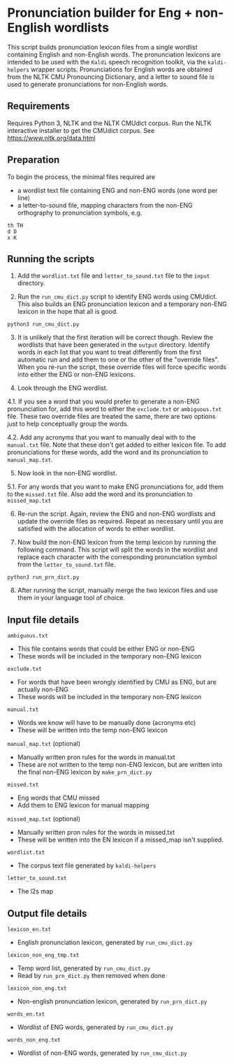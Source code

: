 # Pronunciation builder for Eng + non-English wordlists

This script builds pronunciation lexicon files from a single wordlist containing English and non-English words. The pronunciation lexicons are intended to be used with the `Kaldi` speech recognition toolkit, via the `kaldi-helpers` wrapper scripts. Pronunciations for English words are obtained from the NLTK CMU Pronouncing Dictionary, and a letter to sound file is used to generate pronunciations for non-English words.

## Requirements

Requires Python 3, NLTK and the NLTK CMUdict corpus. Run the NLTK interactive installer to get the CMUdict corpus. See https://www.nltk.org/data.html

## Preparation

To begin the process, the minimal files required are
- a wordlist text file containing ENG and non-ENG words (one word per line)
- a letter-to-sound file, mapping characters from the non-ENG orthography to pronunciation symbols, e.g.
```
th TH
d D
x K
```

## Running the scripts

1. Add the `wordlist.txt` file and `letter_to_sound.txt` file to the `input` directory.

2. Run the `run_cmu_dict.py` script to identify ENG words using CMUdict. This also builds an ENG pronunciation lexicon and a temporary non-ENG lexicon in the hope that all is good.
```
python3 run_cmu_dict.py
```

3. It is unlikely that the first iteration will be correct though. Review the wordlists that have been generated in the `output` directory.  Identify words in each list that you want to treat differently from the first automatic run and add them to one or the other of the "override files". When you re-run the script, these override files will force specific words into either the ENG or non-ENG lexicons.

4. Look through the ENG wordlist.

  4.1. If you see a word that you would prefer to generate a non-ENG pronunciation for, add this word to either the `exclude.txt` or `ambiguous.txt` file. These two override files are treated the same, there are two options just to help conceptually group the words.

  4.2. Add any acronyms that you want to manually deal with to the `manual.txt` file. Note that these don't get added to either lexicon file. To add pronunciations for these words, add the word and its pronunciation to `manual_map.txt`.

5. Now look in the non-ENG wordlist.

  5.1. For any words that you want to make ENG pronunciations for, add them to the `missed.txt` file. Also add the word and its pronunciation to `missed_map.txt`

6. Re-run the script. Again, review the ENG and non-ENG wordlists and update the override files as required. Repeat as necessary until you are satisfied with the allocation of words to either wordlist.

7. Now build the non-ENG lexicon from the temp lexicon by running the following command. This script will split the words in the wordlist and replace each character with the corresponding pronunciation symbol from the `letter_to_sound.txt` file.  
```
python3 run_prn_dict.py
```

8. After running the script, manually merge the two lexicon files and use them in your language tool of choice.


## Input file details

`ambiguous.txt`
- This file contains words that could be either ENG or non-ENG
- These words will be included in the temporary non-ENG lexicon

`exclude.txt`
- For words that have been wrongly identified by CMU as ENG, but are actually non-ENG
- These words will be included in the temporary non-ENG lexicon

`manual.txt`
- Words we know will have to be manually done (acronyms etc)
- These will be written into the temp non-ENG lexicon

`manual_map.txt` (optional)
- Manually written pron rules for the words in manual.txt
- These are not written to the temp non-ENG lexicon, but are written into the final non-ENG lexicon by `make_prn_dict.py`

`missed.txt`
- Eng words that CMU missed
- Add them to ENG lexicon for manual mapping

`missed_map.txt` (optional)
- Manually written pron rules for the words in missed.txt
- These will be written into the EN lexicon if a missed_map isn't supplied.

`wordlist.txt`
- The corpus text file generated by `kaldi-helpers`

`letter_to_sound.txt`
- The l2s map


## Output file details

`lexicon_en.txt`
- English pronunciation lexicon, generated by `run_cmu_dict.py`

`lexicon_non_eng_tmp.txt`
- Temp word list, generated by `run_cmu_dict.py`
- Read by `run_prn_dict.py` then removed when done

`lexicon_non_eng.txt`
- Non-english pronunciation lexicon, generated by `run_prn_dict.py`

`words_en.txt`
- Wordlist of ENG words, generated by `run_cmu_dict.py`

`words_non_eng.txt`
- Wordlist of non-ENG words, generated by `run_cmu_dict.py`
